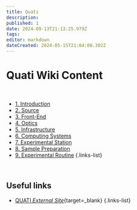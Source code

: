 ```yaml
---
title: Quati
description: 
published: 1
date: 2024-09-13T21:13:25.979Z
tags: 
editor: markdown
dateCreated: 2024-05-15T21:04:00.302Z
---
```


# Quati Wiki Content

<br>

- [1. Introduction](/Beamlines/Quati/qua_intro)
- [2. Source](/Beamlines/Quati/qua_source)
- [3. Front-End](/Beamlines/Quati/qua_frontend)
- [4. Optics](/Beamlines/Quati/qua_optics)
- [5. Infrastructure](/Beamlines/Quati/qua_infra)
- [6. Computing Systems](/Beamlines/Quati/qua_comp_systems)
- [7. Experimental Station](/Beamlines/Quati/qua_exp_station)
- [8. Sample Preparation](/Beamlines/Quati/qua_sample_prep)
- [9. Experimental Routine](/Beamlines/Quati/qua_exp_routine)
{.links-list}

<br>

## Useful links

- [QUATI *External Site*](https://lnls.cnpem.br/grupos/quati/){target=_blank}
{.links-list}